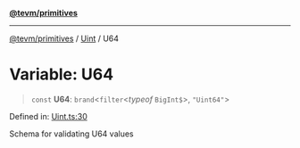 [**@tevm/primitives**](../../../README.md)

***

[@tevm/primitives](../../../globals.md) / [Uint](../README.md) / U64

# Variable: U64

> `const` **U64**: `brand`\<`filter`\<*typeof* `BigInt$`\>, `"Uint64"`\>

Defined in: [Uint.ts:30](https://github.com/evmts/tevm-monorepo/blob/main/packages/primitives/src/Uint.ts#L30)

Schema for validating U64 values
